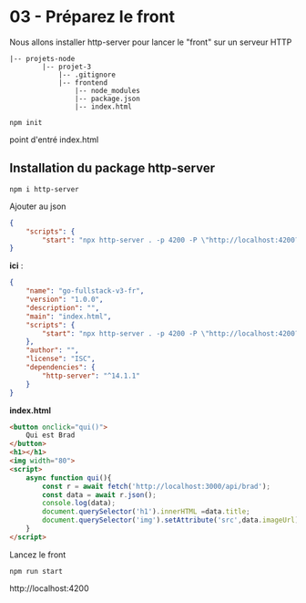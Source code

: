 # 03 - Préparez le front
Nous allons installer http-server pour lancer le "front" sur un serveur HTTP
```
|-- projets-node
        |-- projet-3
            |-- .gitignore
            |-- frontend
                |-- node_modules
                |-- package.json
                |-- index.html
```

```
npm init
```
point d'entré index.html
## Installation du package http-server
```
npm i http-server
```

Ajouter au json
```json
{
    "scripts": {
        "start": "npx http-server . -p 4200 -P \"http://localhost:4200?\"" 
}
```
**ici** :

```json
{
    "name": "go-fullstack-v3-fr",
    "version": "1.0.0",
    "description": "",
    "main": "index.html",
    "scripts": {
        "start": "npx http-server . -p 4200 -P \"http://localhost:4200?\""
    },
    "author": "",
    "license": "ISC",
    "dependencies": {
        "http-server": "^14.1.1"
    }
}
```
**index.html**
```html
<button onclick="qui()">
    Qui est Brad
</button>
<h1></h1>
<img width="80">
<script>
    async function qui(){
        const r = await fetch('http://localhost:3000/api/brad');
        const data = await r.json();
        console.log(data);
        document.querySelector('h1').innerHTML =data.title;
        document.querySelector('img').setAttribute('src',data.imageUrl);
    }
</script>
```

Lancez le front
```
npm run start
```
http://localhost:4200
